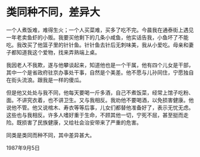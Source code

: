# 类同种不同，差异大

一个人煮饭难，难得生火；一个人买菜难，买多了吃不完。今晨我在通泰街上遇见一年老卖鱼虾的小贩。我要买他剩下的几条小咸鱼，他实话告我，小鱼坏了不能吃。我改买了他篮子里的针针鱼。针针鱼去针后无刺味美，我从小爱吃。母亲和妻子都知道我这个爱物，找来弄熟端上桌。

我因老人不我欺，遂与他攀谈起来，知道他也是一个干属，他有四个儿女是干部，其中一个是省政府驻京办事处干事，自然是个美差。他不愿与儿孙同住，宁愿独自在街头流浪。跟我是一样的傻瓜。

但是他又处处与我不同，他每天要喝一斤多酒，自己不煮饭菜，经常上馆子吃粉、面。不讲究衣着，也不讲卫生。又与我相反。我劝他不要喝酒，以免损害健康。他说他不管。他又说棺木、寿衣等等后事，儿女们都替他准备好了，表示无忧无虑。这些也与我相反。许多人嗜好重于生命，不顾其他一切，宁死不屈，甚至挺而走险。既损害了民族健康，又给社会治安带来了严重的危害。

同类是类同而种不同，其中差异甚大。

1987年9月5日

